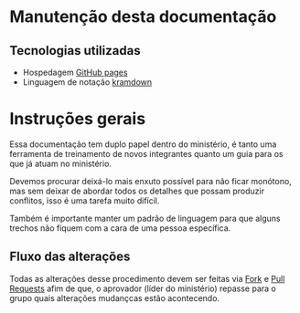 # Manutenção desta documentação

## Tecnologias utilizadas
- Hospedagem [GitHub pages](https://pages.github.com/)
- Linguagem de notação [kramdown](https://kramdown.gettalong.org/syntax.html)

# Instruções gerais

Essa documentação tem duplo papel dentro do ministério, é tanto uma ferramenta de treinamento de novos integrantes quanto um guia para os que já atuam no ministério.

Devemos procurar deixá-lo mais enxuto possível para não ficar monótono, mas sem deixar de abordar todos os detalhes que possam produzir conflitos, isso é uma tarefa muito difícil.

Também é importante manter um padrão de linguagem para que alguns trechos não fiquem com a cara de uma pessoa específica.

## Fluxo das alterações
Todas as alterações desse procedimento devem ser feitas via [Fork](https://docs.github.com/pt/github/getting-started-with-github/quickstart/fork-a-repo) e [Pull Requests](https://docs.github.com/pt/github/collaborating-with-pull-requests/proposing-changes-to-your-work-with-pull-requests/about-pull-requests) afim de que, o aprovador (líder do ministério) repasse para o grupo quais alterações mudançcas estão acontecendo. 